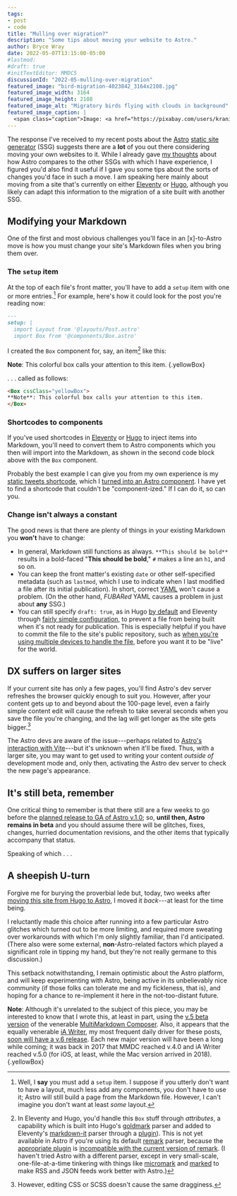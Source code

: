 ```yaml
---
tags:
- post
- code
title: "Mulling over migration?"
description: "Some tips about moving your website to Astro."
author: Bryce Wray
date: 2022-05-07T13:15:00-05:00
#lastmod:
#draft: true
#initTextEditor: MMDC5
discussionId: "2022-05-mulling-over-migration"
featured_image: "bird-migration-4023842_3164x2108.jpg"
featured_image_width: 3164
featured_image_height: 2108
featured_image_alt: "Migratory birds flying with clouds in background"
featured_image_caption: |
  <span class="caption">Image: <a href="https://pixabay.com/users/kranich17-11197573/?utm_source=link-attribution&amp;utm_medium=referral&amp;utm_campaign=image&amp;utm_content=4023842">Kranich17</a>; <a href="https://pixabay.com/?utm_source=link-attribution&amp;utm_medium=referral&amp;utm_campaign=image&amp;utm_content=4023842">Pixabay</a></span>
---
```


The response I've received to my recent posts about the [Astro](https://astro.build) [static site generator](https://jamstack.org/generators) (SSG) suggests there are a **lot** of you out there considering moving your own websites to it. While I already gave [my thoughts](/posts/2022/04/astro-ready-your-blog/) about how Astro compares to the other SSGs with which I have experience, I figured you'd also find it useful if I gave you some tips about the sorts of changes you'd face in such a move. I am speaking here mainly about moving from a site that's currently on either [Eleventy](https://11ty.dev) or [Hugo](https://gohugo.io), although you likely can adapt this information to the migration of a site built with another SSG.

## Modifying your Markdown

One of the first and most obvious challenges you'll face in an \[x]-to-Astro move is how you must change your site's Markdown files when you bring them over.

### The `setup` item

At the top of each file's front matter, you'll have to add a `setup` item with one or more entries.[^setup] For example, here's how it could look for the post you're reading now:

[^setup]: Well, I **say** you must add a `setup` item. I suppose if you utterly don't want to have a layout, much less add any components, you don't have to use it; Astro will still build a page from the Markdown file. However, I can't imagine you don't want at least *some* layout.

```md
---
setup: |
  import Layout from '@layouts/Post.astro'
  import Box from '@components/Box.astro'
```

I created the `Box` component for, say, an item[^attrs] like this:

**Note**: This colorful box calls your attention to this item.
{.yellowBox}

. . . called as follows:

```md
<Box cssClass="yellowBox">
**Note**: This colorful box calls your attention to this item.
</Box>
```

[^attrs]: In Eleventy and Hugo, you'd handle this `Box` stuff through *attributes*, a capability which is built into Hugo's [goldmark](https://github.com/yuin/goldmark) parser and added to Eleventy's [markdown-it](https://github.com/markdown-it/markdown-it) parser through a [plugin](https://github.com/arve0/markdown-it-attrs)).  This is not yet available in Astro if you're using its default [remark](https://github.com/remarkjs/remark) parser, because the [appropriate plugin](https://github.com/arobase-che/remark-attr) is [incompatible with the current version of remark](https://github.com/remarkjs/remark/blob/main/doc/plugins.md#list-of-plugins). (I haven't tried Astro with a different parser, except in very small-scale, one-file-at-a-time tinkering with things like [micromark](https://github.com/micromark/micromark) and [marked](https://github.com/markedjs/marked) to make RSS and JSON feeds work better with Astro.)


### Shortcodes to components

If you've used shortcodes in [Eleventy](https://11ty.dev/docs/shortcodes) or [Hugo](https://gohugo.io/content-management/shortcodes/) to inject items into Markdown, you'll need to convert them to Astro components which you then will import into the Markdown, as shown in the second code block above with the `Box` component.

Probably the best example I can give you from my own experience is my [static tweets shortcode](/posts/2022/02/static-tweets-eleventy-hugo/#in-hugo), which I [turned into an Astro component](/posts/2022/04/static-tweets-astro/#build-the-component). I have yet to find a shortcode that couldn't be "component-ized." If I can do it, so can you.

### Change isn't always a constant

The good news is that there are plenty of things in your existing Markdown you **won't** have to change:

- In general, Markdown still functions as always. `**This should be bold**` results in a bold-faced "**This should be bold**," `#` makes a line an `h1`, and so on.
- You can keep the front matter's existing `date` or other self-specified metadata (such as `lastmod`, which I use to indicate when I last modified a file after its initial publication). In short, correct [YAML](https://yaml.org/) won't cause a problem. (On the other hand, *FUBARed* YAML causes a problem in just about **any** SSG.)
- You can still specify `draft: true`, as in Hugo [by default](https://gohugo.io/getting-started/usage/#draft-future-and-expired-content) and Eleventy through [fairly simple configuration](/posts/2021/06/gems-in-rough-06/#your-own-eleventy-time-machine), to prevent a file from being built when it's not ready for publication. This is especially helpful if you have to commit the file to the site's public repository, such as [when you're using multiple devices to handle the file](/posts/2019/07/roger-copy/), before you want it to be "live" for the world.

## DX suffers on larger sites

If your current site has only a few pages, you'll find Astro's dev server refreshes the browser quickly enough to suit you. However, after your content gets up to and beyond about the 100-page level, even a fairly simple content edit will cause the refresh to take several seconds when you save the file you're changing, and the lag will get longer as the site gets bigger.[^styling]

The Astro devs are aware of the issue---perhaps related to [Astro's interaction with Vite](https://astro.build/blog/astro-021-preview/#hello-vite)---but it's unknown when it'll be fixed. Thus, with a larger site, you may want to get used to writing your content *outside of* development mode and, only then, activating the Astro dev server to check the new page's appearance.

[^styling]: However, editing CSS or SCSS doesn't cause the same dragginess.

## It's still beta, remember

One critical thing to remember is that there still are a few weeks to go before the [planned release to GA of Astro v.1.0](https://astro.build/blog/astro-1-beta-release/); so, **until then, Astro remains in beta** and you should assume there will be glitches, fixes, changes, hurried documentation revisions, and the other items that typically accompany that status.

Speaking of which&nbsp;.&nbsp;.&nbsp;.

## A sheepish U-turn

Forgive me for burying the proverbial lede but, today, two weeks after [moving this site from Hugo to Astro](/posts/2022/04/winds-change/), I moved it *back*---at least for the time being.

I reluctantly made this choice after running into a few particular Astro glitches which turned out to be more limiting, and required more sweating over workarounds with which I'm only slightly familiar, than I'd anticipated. (There also were some external, **non**-Astro-related factors which played a significant role in tipping my hand, but they're not really germane to this discussion.)

This setback notwithstanding, I remain optimistic about the Astro platform, and will keep experimenting with Astro, being active in its unbelievably nice community (if those folks can tolerate me and my fickleness, that is), and hoping for a chance to re-implement it here in the not-too-distant future.

**Note**: Although it's unrelated to the subject of this piece, you may be interested to know that I wrote this, at least in part, using the [v.5 beta version](https://multimarkdown.zendesk.com/hc/en-us/community/posts/4606313740051-Where-to-download-the-beta-) of the venerable [MultiMarkdown Composer](https://multimarkdown.com/). Also, it appears that the equally venerable [iA Writer](https://ia.net/writer), my most frequent daily driver for these posts, [soon will have a v.6 release](https://twitter.com/iAWriter/status/1522306304492118018). Each new major version will have been a long while coming; it was back in 2017 that MMDC reached v.4.0 and iA Writer reached v.5.0 (for iOS, at least, while the Mac version arrived in 2018).
{.yellowBox}
